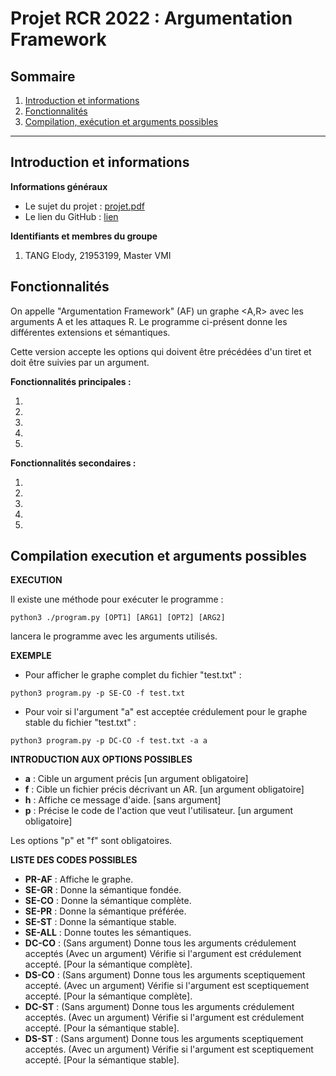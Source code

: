 # Projet RCR 2022 : Argumentation Framework



## Sommaire
1. [Introduction et informations](README.md#introduction-et-informations)
2. [Fonctionnalités](README.md#fonctionnalités)
3. [Compilation, exécution et arguments possibles](README.md#compilation-execution-et-arguments-possibles)

-------------------------------------------------------



## Introduction et informations
**Informations généraux**
- Le sujet du projet : [projet.pdf](https://github.com/eio-ta/argumentation_framework/blob/main/sujet_projet.pdf)
- Le lien du GitHub : [lien](https://github.com/eio-ta/argumentation_framework)

**Identifiants et membres du groupe**
1. TANG Elody, 21953199, Master VMI



## Fonctionnalités

On appelle "Argumentation Framework" (AF) un graphe <A,R> avec les arguments A et les attaques R. Le programme ci-présent donne les différentes extensions et sémantiques.

Cette version accepte les options qui doivent être précédées d'un tiret et doit être suivies par un argument.

**Fonctionnalités principales :**

1.
2.
3.
4.
5.

**Fonctionnalités secondaires :**

1.
2.
3.
4.
5.



## Compilation execution et arguments possibles


**EXECUTION**

Il existe une méthode pour exécuter le programme :

```python3 ./program.py [OPT1] [ARG1] [OPT2] [ARG2]```

lancera le programme avec les arguments utilisés.


**EXEMPLE**

- Pour afficher le graphe complet du fichier "test.txt" :

```python3 program.py -p SE-CO -f test.txt```

- Pour voir si l'argument "a" est acceptée crédulement pour le graphe stable du fichier "test.txt" :

```python3 program.py -p DC-CO -f test.txt -a a```


**INTRODUCTION AUX OPTIONS POSSIBLES**

- **a** :  Cible un argument précis [un argument obligatoire]
- **f** :  Cible un fichier précis décrivant un AR. [un argument obligatoire]
- **h** :  Affiche ce message d'aide. [sans argument]
- **p** :  Précise le code de l'action que veut l'utilisateur. [un argument obligatoire]

Les options "p" et "f" sont obligatoires.


**LISTE DES CODES POSSIBLES**

- **PR-AF** :   Affiche le graphe.
- **SE-GR** :   Donne la sémantique fondée.
- **SE-CO** :   Donne la sémantique complète.
- **SE-PR** :   Donne la sémantique préférée.
- **SE-ST** :   Donne la sémantique stable.
- **SE-ALL** :  Donne toutes les sémantiques.
- **DC-CO** :   (Sans argument) Donne tous les arguments crédulement acceptés
                (Avec un argument) Vérifie si l'argument est crédulement accepté. [Pour la sémantique complète].
- **DS-CO** :   (Sans argument) Donne tous les arguments sceptiquement accepté.
                (Avec un argument) Vérifie si l'argument est sceptiquement accepté. [Pour la sémantique complète].
- **DC-ST** :   (Sans argument) Donne tous les arguments crédulement acceptés.
                (Avec un argument) Vérifie si l'argument est crédulement accepté. [Pour la sémantique stable].
- **DS-ST** :   (Sans argument) Donne tous les arguments sceptiquement acceptés.
                (Avec un argument) Vérifie si l'argument est sceptiquement accepté. [Pour la sémantique stable].